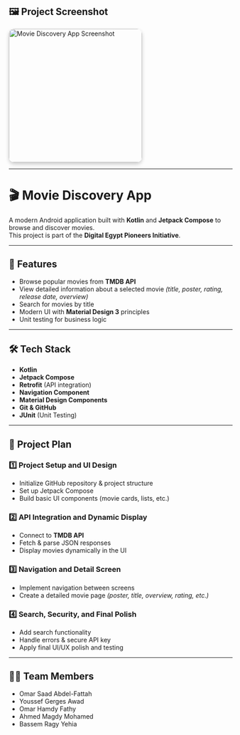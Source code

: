 ## 🖼️ Project Screenshot  

<p align="left">
  <img src="https://github.com/user-attachments/assets/9c20e682-8e29-471c-a4bc-34a68542ef62" 
       alt="Movie Discovery App Screenshot" 
       width="300" 
       style="border-radius: 12px; box-shadow: 0 4px 8px rgba(0,0,0,0.2);" />
</p>

---

# 🎬 Movie Discovery App  

A modern Android application built with **Kotlin** and **Jetpack Compose** to browse and discover movies.  
This project is part of the **Digital Egypt Pioneers Initiative**.  


---

## 🚀 Features  
- Browse popular movies from **TMDB API**  
- View detailed information about a selected movie *(title, poster, rating, release date, overview)*  
- Search for movies by title  
- Modern UI with **Material Design 3** principles  
- Unit testing for business logic  

---

## 🛠️ Tech Stack  
- **Kotlin**  
- **Jetpack Compose**  
- **Retrofit** (API integration)  
- **Navigation Component**  
- **Material Design Components**  
- **Git & GitHub**  
- **JUnit** (Unit Testing)  

---

## 📅 Project Plan  

### 1️⃣ Project Setup and UI Design  
- Initialize GitHub repository & project structure  
- Set up Jetpack Compose  
- Build basic UI components (movie cards, lists, etc.)  

### 2️⃣ API Integration and Dynamic Display  
- Connect to **TMDB API**  
- Fetch & parse JSON responses  
- Display movies dynamically in the UI  

### 3️⃣ Navigation and Detail Screen  
- Implement navigation between screens  
- Create a detailed movie page *(poster, title, overview, rating, etc.)*  

### 4️⃣ Search, Security, and Final Polish  
- Add search functionality  
- Handle errors & secure API key  
- Apply final UI/UX polish and testing  

---

## 👨‍💻 Team Members  

- Omar Saad Abdel-Fattah  
- Youssef Gerges Awad  
- Omar Hamdy Fathy  
- Ahmed Magdy Mohamed  
- Bassem Ragy Yehia  
